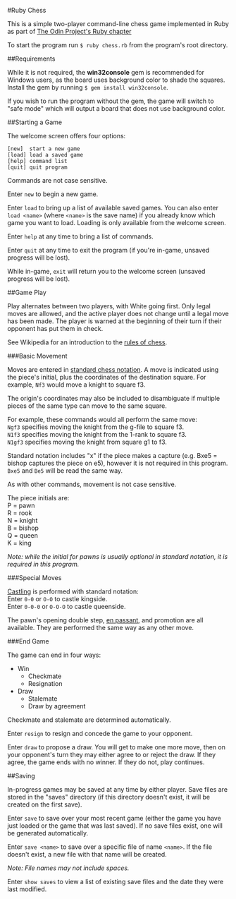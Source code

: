 #Ruby Chess

This is a simple two-player command-line chess game implemented in Ruby as part of [The Odin Project's Ruby chapter](http://www.theodinproject.com/ruby-programming/ruby-final-project)

To start the program run `$ ruby chess.rb` from the program's root directory.

##Requirements

While it is not required, the **win32console** gem is recommended for Windows users, as the board uses background color to shade the squares.  Install the gem by running `$ gem install win32console`.

If you wish to run the program without the gem, the game will switch to "safe mode" which will output a board that does not use background color.

##Starting a Game

The welcome screen offers four options: 
```
[new]  start a new game
[load] load a saved game
[help] command list
[quit] quit program
```

Commands are not case sensitive.

Enter `new` to begin a new game.

Enter `load` to bring up a list of available saved games.  You can also enter `load <name>` (where `<name>` is the save name) if you already know which game you want to load. Loading is only available from the welcome screen.

Enter `help` at any time to bring a list of commands.

Enter `quit` at any time to exit the program (if you're in-game, unsaved progress will be lost).

While in-game, `exit` will return you to the welcome screen (unsaved progress will be lost).

##Game Play

Play alternates between two players, with White going first. Only legal moves are allowed, and the active player does not change until a legal move has been made. The player is warned at the beginning of their turn if their opponent has put them in check.

See Wikipedia for an introduction to the [rules of chess](https://en.wikipedia.org/wiki/Chess#Rules).

###Basic Movement

Moves are entered in [standard chess notation](https://en.wikipedia.org/wiki/Algebraic_notation_(chess)). A move is indicated using the piece's initial, plus the coordinates of the destination square. For example, `Nf3` would move a knight to square f3.

The origin's coordinates may also be included to disambiguate if multiple pieces of the same type can move to the same square. 

For example, these commands would all perform the same move:  
`Ngf3` specifies moving the knight from the g-file to square f3.  
`N1f3` specifies moving the knight from the 1-rank to square f3.  
`N1gf3` specifies moving the knight from square g1 to f3.

Standard notation includes "x" if the piece makes a capture (e.g. Bxe5 = bishop captures the piece on e5), however it is not required in this program. `Bxe5` and `Be5` will be read the same way.  

As with other commands, movement is not case sensitive.

The piece initials are:  
P = pawn  
R = rook  
N = knight  
B = bishop  
Q = queen  
K = king

*Note: while the initial for pawns is usually optional in standard notation, it is required in this program.*

###Special Moves

[Castling](https://en.wikipedia.org/wiki/Castling) is performed with standard notation:  
Enter `0-0` or `O-O` to castle kingside.  
Enter `0-0-0` or `O-O-O` to castle queenside.

The pawn's opening double step, [en passant](https://en.wikipedia.org/wiki/En_passant), and promotion are all available. They are performed the same way as any other move.

###End Game

The game can end in four ways:
- Win
  - Checkmate
  - Resignation
- Draw
  - Stalemate
  - Draw by agreement

Checkmate and stalemate are determined automatically.

Enter `resign` to resign and concede the game to your opponent.

Enter `draw` to propose a draw.  You will get to make one more move, then on your opponent's turn they may either agree to or reject the draw. If they agree, the game ends with no winner. If they do not, play continues.

##Saving

In-progress games may be saved at any time by either player. Save files are stored in the "saves" directory (if this directory doesn't exist, it will be created on the first save).

Enter `save` to save over your most recent game (either the game you have just loaded or the game that was last saved). If no save files exist, one will be generated automatically.

Enter `save <name>` to save over a specific file of name `<name>`. If the file doesn't exist, a new file with that name will be created.

*Note: File names may not include spaces.*

Enter `show saves` to view a list of existing save files and the date they were last modified.


